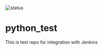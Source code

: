 ![status](http://hanc.serveo.net/buildStatus/icon?job=test-repo)

# python_test
This is test repo for integration with Jenkins


